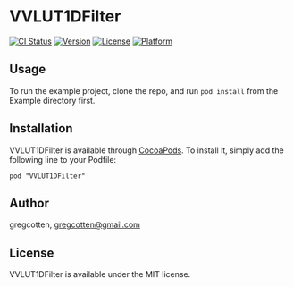 # VVLUT1DFilter

[![CI Status](http://img.shields.io/travis/gregcotten/VVLUT1DFilter.svg?style=flat)](https://travis-ci.org/gregcotten/VVLUT1DFilter)
[![Version](https://img.shields.io/cocoapods/v/VVLUT1DFilter.svg?style=flat)](http://cocoadocs.org/docsets/VVLUT1DFilter)
[![License](https://img.shields.io/cocoapods/l/VVLUT1DFilter.svg?style=flat)](http://cocoadocs.org/docsets/VVLUT1DFilter)
[![Platform](https://img.shields.io/cocoapods/p/VVLUT1DFilter.svg?style=flat)](http://cocoadocs.org/docsets/VVLUT1DFilter)

## Usage

To run the example project, clone the repo, and run `pod install` from the Example directory first.

## Installation

VVLUT1DFilter is available through [CocoaPods](http://cocoapods.org). To install
it, simply add the following line to your Podfile:

    pod "VVLUT1DFilter"

## Author

gregcotten, gregcotten@gmail.com

## License

VVLUT1DFilter is available under the MIT license.

